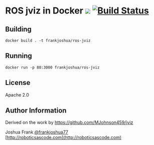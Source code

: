 # ROS jviz in Docker [![](https://img.shields.io/docker/pulls/frankjoshua/ros-jviz)](https://hub.docker.com/r/frankjoshua/ros-master) [![Build Status](https://travis-ci.org/frankjoshua/ansible-role-ros-jviz.svg?branch=master)](https://travis-ci.org/frankjoshua/ansible-role-ros-jviz)

## Building

```
docker build . -t frankjoshua/ros-jviz
```

## Running

```
docker run -p 80:3000 frankjoshua/ros-jviz
```

## License

Apache 2.0

## Author Information

Derived on the work by https://github.com/MJohnson459/jviz

Joshua Frank [@frankjoshua77](https://www.twitter.com/@frankjoshua77)
<br>
[http://roboticsascode.com](http://roboticsascode.com)
